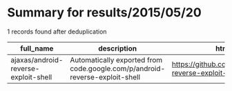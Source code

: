 
# Summary for results/2015/05/20
    
1 records found after deduplication

| full_name | description | html_url | matched_list | matched_count | pushed_at | size | stargazers_count | language | forks_count | vul_ids |
|--------------------------------------|-----------------------------------------------------------------------------|---------------------------------------------------------|----------------|-----------------|---------------------------|--------|--------------------|------------|---------------|-----------|
| ajaxas/android-reverse-exploit-shell | Automatically exported from code.google.com/p/android-reverse-exploit-shell | https://github.com/ajaxas/android-reverse-exploit-shell | ['exploit'] | 1 | 2015-05-20 11:34:04+00:00 | 156 | 0 | C# | 0 | [] |
